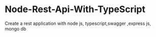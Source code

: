 # Node-Rest-Api-With-TypeScript
Create a rest application with node js, typescript,swagger ,express js, mongo db
